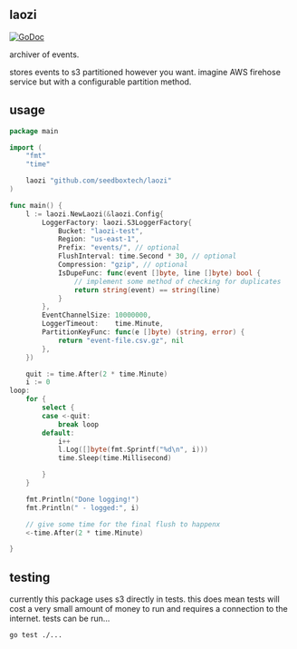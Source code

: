## laozi

[![GoDoc](https://godoc.org/github.com/seedboxtech/laozi?status.svg)](https://godoc.org/github.com/seedboxtech/laozi)

archiver of events.

stores events to s3 partitioned however you want. imagine AWS firehose service but with a
configurable partition method.

## usage

```go
package main

import (
	"fmt"
	"time"

	laozi "github.com/seedboxtech/laozi"
)

func main() {
	l := laozi.NewLaozi(&laozi.Config{
		LoggerFactory: laozi.S3LoggerFactory{
			Bucket: "laozi-test",
			Region: "us-east-1",
			Prefix: "events/", // optional
			FlushInterval: time.Second * 30, // optional
			Compression: "gzip", // optional
			IsDupeFunc: func(event []byte, line []byte) bool {
				// implement some method of checking for duplicates
				return string(event) == string(line)
			}
		},
		EventChannelSize: 10000000,
		LoggerTimeout:    time.Minute,
		PartitionKeyFunc: func(e []byte) (string, error) {
			return "event-file.csv.gz", nil
		},
	})

	quit := time.After(2 * time.Minute)
	i := 0
loop:
	for {
		select {
		case <-quit:
			break loop
		default:
			i++
			l.Log([]byte(fmt.Sprintf("%d\n", i)))
			time.Sleep(time.Millisecond)

		}
	}

	fmt.Println("Done logging!")
	fmt.Println(" - logged:", i)

	// give some time for the final flush to happenx
	<-time.After(2 * time.Minute)

}


```

## testing

currently this package uses s3 directly in tests. this does mean tests will cost a very small
amount of money to run and requires a connection to the internet. tests can be run...

```bash
go test ./...
```
